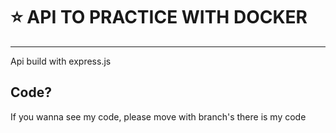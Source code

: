 # :star: API TO PRACTICE WITH DOCKER
<hr>
Api build with express.js

## Code?
If you wanna see my code, please move with branch's there is my code